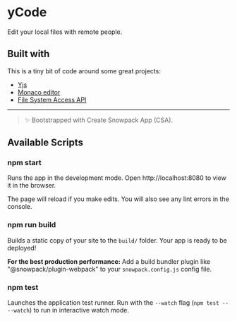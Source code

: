 # yCode

Edit your local files with remote people.

## Built with

This is a tiny bit of code around some great projects:

- [Yjs](https://github.com/yjs/yjs)
- [Monaco editor](https://microsoft.github.io/monaco-editor/)
- [File System Access API](https://github.com/WICG/file-system-access)

---

> ✨ Bootstrapped with Create Snowpack App (CSA).

## Available Scripts

### npm start

Runs the app in the development mode.
Open http://localhost:8080 to view it in the browser.

The page will reload if you make edits.
You will also see any lint errors in the console.

### npm run build

Builds a static copy of your site to the `build/` folder.
Your app is ready to be deployed!

**For the best production performance:** Add a build bundler plugin like "@snowpack/plugin-webpack" to your `snowpack.config.js` config file.

### npm test

Launches the application test runner.
Run with the `--watch` flag (`npm test -- --watch`) to run in interactive watch mode.
